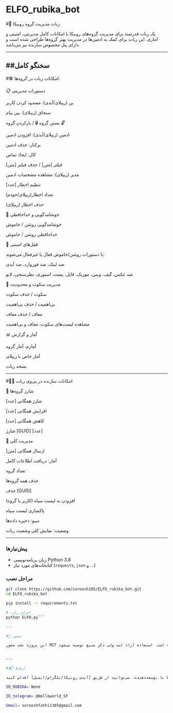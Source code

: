 # ELFO_rubika_bot

#🤖 ربات مدیریت گروه روبیکا

یک ربات قدرتمند برای مدیریت گروه‌های روبیکا با امکانات کامل مدیریتی، امنیتی و آماری. این ربات برای کمک به ادمین‌ها در مدیریت بهتر گروه‌ها طراحی شده است و دارای پنل مخصوص سازنده نیز می‌باشد.

---
##سخنگو کامل
---

#🛠 امکانات ربات در گروه‌ها:

📋 دستورات مدیریتی

بن (ریپلای/آیدی): مسدود کردن کاربر

سنجاق (ریپلای): پین پیام

بستن گروه 🔒 / بازکردن گروه 🔓

ادمین (ریپلای/آیدی): افزودن ادمین

برکنار: حذف ادمین

کال: ایجاد تماس

فیلتر [متن] / حذف فیلتر [متن]

مدیر (ریپلای): مشاهده مشخصات ادمین

تنظیم اخطار [عدد]

تعداد اخطار(ریپلای/خودم)

حذف اخطار (ریپلای)


🌟 خوشامدگویی و خداحافظی

خوشامدگویی روشن / خاموش

خداحافظی روشن / خاموش


🔐 قفل‌های امنیتی

با دستورات روشن/خاموش فعال یا غیرفعال می‌شوند:

ضد لینک، ضد فوروارد، ضد آیدی

ضد عکس، گیف، ویس، موزیک، فایل، پست، استوری، نظرسنجی، لایو


🤫 مدیریت سکوت و محدودیت

سکوت / حذف سکوت

بی‌اهمیت / حذف بی‌اهمیت

معاف / حذف معاف

مشاهده لیست‌های سکوت، معاف و بی‌اهمیت


📊 آمار و گزارش

آمارم، آمار گروه

آمار خاص با ریپلای

نسخه ربات



---

#🧑‍💻 امکانات سازنده در پی‌وی ربات

💼 شارژ گروه‌ها

شارژ همگانی [عدد]

افزایش همگانی [عدد]

کاهش همگانی [عدد]

شارژ [GUID] [عدد]


🔧 مدیریت کلی

ارسال همگانی [متن]

آمار: دریافت اطلاعات کامل

تعداد گروه

حذف همه گروه‌ها

حذف [GUID]

افزودن به لیست سیاه (کاربر یا گروه)

پاکسازی لیست سیاه

سیو: ذخیره داده‌ها

وضعیت: نمایش کلی وضعیت ربات



---

### پیش‌نیازها

- زبان برنامه‌نویسی Python 3.8 
- کتابخانه‌های مورد نیاز (`requests`, `json` و ...)  

### مراحل نصب

```bash
git clone https://github.com/soroosh185/ELFO_rubika_bot.git
cd ELFO_rubika_bot

pip install -r requirements.txt

# اجرای ربات
python ELFO.py```

---

#📄 مجوز

این پروژه تحت مجوز MIT منتشر شده است. استفاده آزاد است ولی ذکر منبع توصیه می‌شود.


---

#📬 ارتباط

برای ارتباط با توسعه‌دهنده، می‌توانید از طریق [آیدی روبیکا/تلگرام/ایمیل] اقدام کنید.

ID_RUBIKA= None

ID_telegram= @Helloworld_SF

Gmail= sorooshfathi1385@gmail.com
